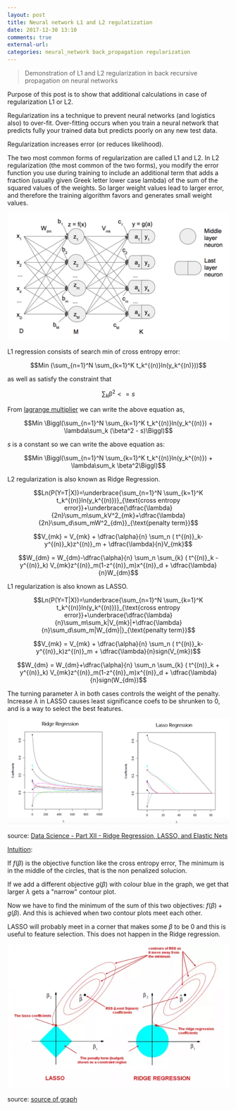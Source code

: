 ```yaml
---
layout: post
title: Neural network L1 and L2 regulatization
date: 2017-12-30 13:10
comments: true
external-url:
categories: neural_network back_propagation regularization
---
```


> Demonstration of L1 and L2 regularization in back recursive propagation on neural networks

Purpose of this post is to show that additional calculations in case of regularization L1 or L2.

Regularization ins a technique to prevent neural networks (and logistics also) to over-fit. Over-fitting occurs when you train a neural network that predicts fully your trained data but predicts poorly on any new test data. 

Regularization increases error (or reduces likelihood).

The two most common forms of regularization are called L1 and L2. In L2 regularization (the most common of the two forms), you modify the error function you use during training to include an additional term that adds a fraction (usually given Greek letter lower case lambda) of the sum of the squared values of the weights. So larger weight values lead to larger error, and therefore the training algorithm favors and generates small weight values.

![basic network example](/assets/basic-network.png)

L1 regression consists of search min of cross entropy error:

$$Min (\sum_{n=1}^N \sum_{k=1}^K t_k^{(n)}ln(y_k^{(n)}))$$

 as well as satisfy the constraint that 

$$\sum_k \beta^2 <= s$$


From [lagrange multiplier](https://m-alcu.github.io/blog/2018/01/01/lagrange-multiplier/) we can write the above equation as,

$$Min \Biggl(\sum_{n=1}^N \sum_{k=1}^K t_k^{(n)}ln(y_k^{(n)}) + \lambda\sum_k (\beta^2 - s)\Biggl)$$

$s$ is a constant so we can write the above equation as:

$$Min \Biggl(\sum_{n=1}^N \sum_{k=1}^K t_k^{(n)}ln(y_k^{(n)}) + \lambda\sum_k \beta^2\Biggl)$$

L2 regularization is also known as Ridge Regression. 

$$Ln(P(Y=T|X))=\underbrace{\sum_{n=1}^N \sum_{k=1}^K t_k^{(n)}ln(y_k^{(n)})}_{\text{cross entropy error}}+\underbrace{\dfrac{\lambda}{2n}\sum_m\sum_kV^2_{mk}+\dfrac{\lambda}{2n}\sum_d\sum_mW^2_{dm}}_{\text{penalty term}}$$


$$V_{mk} = V_{mk} + \dfrac{\alpha}{n} \sum_n ( t^{(n)}_k-y^{(n)}_k)z^{(n)}_m + \dfrac{\lambda}{n}V_{mk}$$

$$W_{dm} = W_{dm}-\dfrac{\alpha}{n} \sum_n \sum_{k} ( t^{(n)}_k - y^{(n)}_k) V_{mk}z^{(n)}_m(1-z^{(n)}_m)x^{(n)}_d + \dfrac{\lambda}{n}W_{dm}$$

L1 regularization is also known as LASSO.

$$Ln(P(Y=T|X))=\underbrace{\sum_{n=1}^N \sum_{k=1}^K t_k^{(n)}ln(y_k^{(n)})}_{\text{cross entropy error}}+\underbrace{\dfrac{\lambda}{n}\sum_m\sum_k|V_{mk}|+\dfrac{\lambda}{n}\sum_d\sum_m|W_{dm}|}_{\text{penalty term}}$$

$$V_{mk} = V_{mk} + \dfrac{\alpha}{n} \sum_n ( t^{(n)}_k-y^{(n)}_k)z^{(n)}_m + \dfrac{\lambda}{n}sign(V_{mk})$$

$$W_{dm} = W_{dm}+\dfrac{\alpha}{n} \sum_n \sum_{k} ( t^{(n)}_k + y^{(n)}_k) V_{mk}z^{(n)}_m(1-z^{(n)}_m)x^{(n)}_d + \dfrac{\lambda}{n}sign(W_{dm})$$

The turning parameter $\lambda$ in both cases controls the weight of the penalty. Increase $\lambda$ in LASSO causes least significance coefs to be shrunken to 0, and is a way to select the best features.

![LASSO](/assets/lasso.png)


source: [Data Science - Part XII - Ridge Regression, LASSO, and Elastic Nets](https://www.youtube.com/watch?v=ipb2MhSRGdw)  

[Intuition](https://stats.stackexchange.com/questions/30456/geometric-interpretation-of-penalized-linear-regression):

If $f(\beta)$ is the objective function like the cross entropy error, The minimum is in the middle of the circles, that is the non penalized solucion.

If we add a different objective $g(\beta)$ with colour blue in the graph, we get that larger $\lambda$ gets a "narrow" contour plot.

Now we have to find the minimum of the sum of this two objectives: $f(\beta)+g(\beta)$. And this is achieved when two contour plots meet each other.

LASSO will probably meet in a corner that makes some $\beta$ to be 0 and this is useful to feature selection. This does not happen in the Ridge regression.

![regularization coefs](/assets/regularization.png)

source: [source of graph](https://www.quora.com/How-would-you-describe-the-difference-between-linear-regression-lasso-regression-and-ridge-regression)
